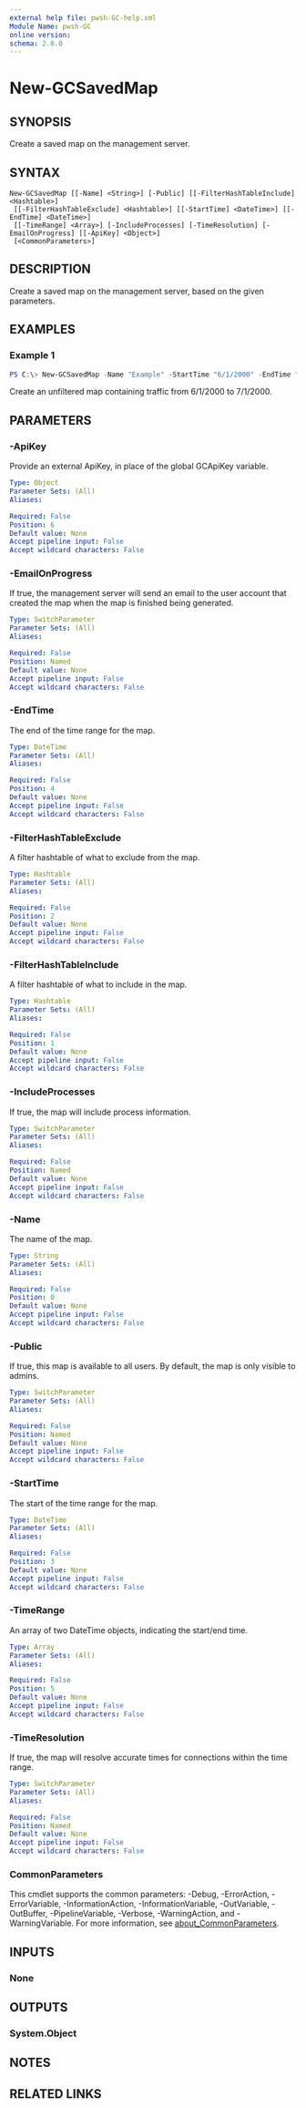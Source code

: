 ```yaml
---
external help file: pwsh-GC-help.xml
Module Name: pwsh-GC
online version:
schema: 2.0.0
---
```


# New-GCSavedMap

## SYNOPSIS
Create a saved map on the management server.

## SYNTAX

```
New-GCSavedMap [[-Name] <String>] [-Public] [[-FilterHashTableInclude] <Hashtable>]
 [[-FilterHashTableExclude] <Hashtable>] [[-StartTime] <DateTime>] [[-EndTime] <DateTime>]
 [[-TimeRange] <Array>] [-IncludeProcesses] [-TimeResolution] [-EmailOnProgress] [[-ApiKey] <Object>]
 [<CommonParameters>]
```

## DESCRIPTION
Create a saved map on the management server, based on the given parameters.

## EXAMPLES

### Example 1
```powershell
PS C:\> New-GCSavedMap -Name "Example" -StartTime "6/1/2000" -EndTime "7/1/2000"
```

Create an unfiltered map containing traffic from 6/1/2000 to 7/1/2000.

## PARAMETERS

### -ApiKey
Provide an external ApiKey, in place of the global GCApiKey variable.

```yaml
Type: Object
Parameter Sets: (All)
Aliases:

Required: False
Position: 6
Default value: None
Accept pipeline input: False
Accept wildcard characters: False
```

### -EmailOnProgress
If true, the management server will send an email to the user account that created the map when the map is finished being generated.

```yaml
Type: SwitchParameter
Parameter Sets: (All)
Aliases:

Required: False
Position: Named
Default value: None
Accept pipeline input: False
Accept wildcard characters: False
```

### -EndTime
The end of the time range for the map.

```yaml
Type: DateTime
Parameter Sets: (All)
Aliases:

Required: False
Position: 4
Default value: None
Accept pipeline input: False
Accept wildcard characters: False
```

### -FilterHashTableExclude
A filter hashtable of what to exclude from the map.

```yaml
Type: Hashtable
Parameter Sets: (All)
Aliases:

Required: False
Position: 2
Default value: None
Accept pipeline input: False
Accept wildcard characters: False
```

### -FilterHashTableInclude
A filter hashtable of what to include in the map.

```yaml
Type: Hashtable
Parameter Sets: (All)
Aliases:

Required: False
Position: 1
Default value: None
Accept pipeline input: False
Accept wildcard characters: False
```

### -IncludeProcesses
If true, the map will include process information.

```yaml
Type: SwitchParameter
Parameter Sets: (All)
Aliases:

Required: False
Position: Named
Default value: None
Accept pipeline input: False
Accept wildcard characters: False
```

### -Name
The name of the map.

```yaml
Type: String
Parameter Sets: (All)
Aliases:

Required: False
Position: 0
Default value: None
Accept pipeline input: False
Accept wildcard characters: False
```

### -Public
If true, this map is available to all users. By default, the map is only visible to admins.

```yaml
Type: SwitchParameter
Parameter Sets: (All)
Aliases:

Required: False
Position: Named
Default value: None
Accept pipeline input: False
Accept wildcard characters: False
```

### -StartTime
The start of the time range for the map.

```yaml
Type: DateTime
Parameter Sets: (All)
Aliases:

Required: False
Position: 3
Default value: None
Accept pipeline input: False
Accept wildcard characters: False
```

### -TimeRange
An array of two DateTime objects, indicating the start/end time.

```yaml
Type: Array
Parameter Sets: (All)
Aliases:

Required: False
Position: 5
Default value: None
Accept pipeline input: False
Accept wildcard characters: False
```

### -TimeResolution
If true, the map will resolve accurate times for connections within the time range.

```yaml
Type: SwitchParameter
Parameter Sets: (All)
Aliases:

Required: False
Position: Named
Default value: None
Accept pipeline input: False
Accept wildcard characters: False
```

### CommonParameters
This cmdlet supports the common parameters: -Debug, -ErrorAction, -ErrorVariable, -InformationAction, -InformationVariable, -OutVariable, -OutBuffer, -PipelineVariable, -Verbose, -WarningAction, and -WarningVariable. For more information, see [about_CommonParameters](http://go.microsoft.com/fwlink/?LinkID=113216).

## INPUTS

### None

## OUTPUTS

### System.Object
## NOTES

## RELATED LINKS
